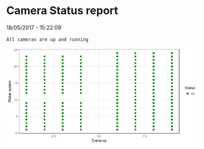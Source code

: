 Camera Status report
================
18/05/2017 - 15:22:09

    All cameras are up and running

![](camreport_files/figure-markdown_github/unnamed-chunk-2-1.png)
